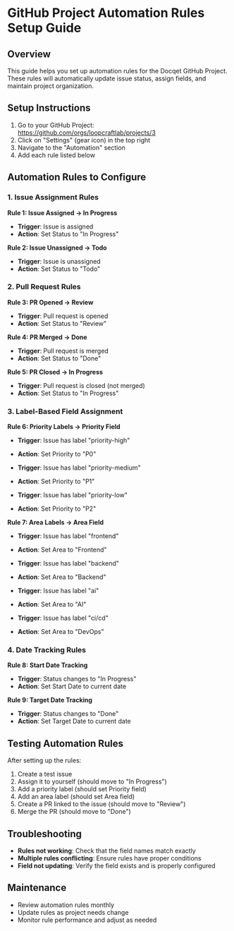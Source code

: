 # GitHub Project Automation Rules Setup Guide

## Overview
This guide helps you set up automation rules for the Docqet GitHub Project. These rules will automatically update issue status, assign fields, and maintain project organization.

## Setup Instructions

1. Go to your GitHub Project: https://github.com/orgs/loopcraftlab/projects/3
2. Click on "Settings" (gear icon) in the top right
3. Navigate to the "Automation" section
4. Add each rule listed below

## Automation Rules to Configure

### 1. Issue Assignment Rules

**Rule 1: Issue Assigned → In Progress**
- **Trigger**: Issue is assigned
- **Action**: Set Status to "In Progress"

**Rule 2: Issue Unassigned → Todo**
- **Trigger**: Issue is unassigned
- **Action**: Set Status to "Todo"

### 2. Pull Request Rules

**Rule 3: PR Opened → Review**
- **Trigger**: Pull request is opened
- **Action**: Set Status to "Review"

**Rule 4: PR Merged → Done**
- **Trigger**: Pull request is merged
- **Action**: Set Status to "Done"

**Rule 5: PR Closed → In Progress**
- **Trigger**: Pull request is closed (not merged)
- **Action**: Set Status to "In Progress"

### 3. Label-Based Field Assignment

**Rule 6: Priority Labels → Priority Field**
- **Trigger**: Issue has label "priority-high"
- **Action**: Set Priority to "P0"

- **Trigger**: Issue has label "priority-medium"
- **Action**: Set Priority to "P1"

- **Trigger**: Issue has label "priority-low"
- **Action**: Set Priority to "P2"

**Rule 7: Area Labels → Area Field**
- **Trigger**: Issue has label "frontend"
- **Action**: Set Area to "Frontend"

- **Trigger**: Issue has label "backend"
- **Action**: Set Area to "Backend"

- **Trigger**: Issue has label "ai"
- **Action**: Set Area to "AI"

- **Trigger**: Issue has label "ci/cd"
- **Action**: Set Area to "DevOps"

### 4. Date Tracking Rules

**Rule 8: Start Date Tracking**
- **Trigger**: Status changes to "In Progress"
- **Action**: Set Start Date to current date

**Rule 9: Target Date Tracking**
- **Trigger**: Status changes to "Done"
- **Action**: Set Target Date to current date

## Testing Automation Rules

After setting up the rules:

1. Create a test issue
2. Assign it to yourself (should move to "In Progress")
3. Add a priority label (should set Priority field)
4. Add an area label (should set Area field)
5. Create a PR linked to the issue (should move to "Review")
6. Merge the PR (should move to "Done")

## Troubleshooting

- **Rules not working**: Check that the field names match exactly
- **Multiple rules conflicting**: Ensure rules have proper conditions
- **Field not updating**: Verify the field exists and is properly configured

## Maintenance

- Review automation rules monthly
- Update rules as project needs change
- Monitor rule performance and adjust as needed
